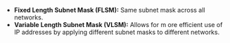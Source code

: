 
- **Fixed Length Subnet Mask (FLSM):** Same subnet mask across all networks.
- **Variable Length Subnet Mask (VLSM):** Allows for m ore efficient use of IP addresses by applying different subnet masks to different networks.